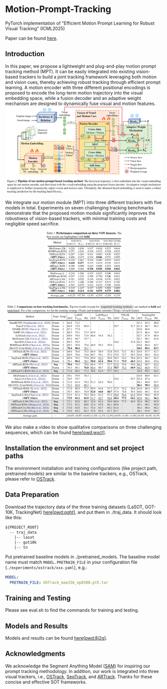 # Motion-Prompt-Tracking
PyTorch implementation of "Efficient Motion Prompt Learning for Robust Visual Tracking" (ICML2025)

Paper can be found [here](https://arxiv.org/pdf/2505.16321).

## Introduction
In this paper, we propose a lightweight and plug-and-play motion prompt tracking method (MPT). It can be easily integrated into existing vision-based trackers to build a joint tracking framework leveraging both motion and vision cues, thereby achieving robust tracking through efficient prompt learning. A motion encoder with three different positional encodings is proposed to encode the long-term motion trajectory into the visual embedding space, while a fusion decoder and an adaptive weight mechanism are designed to dynamically fuse visual and motion features.
![MPT figure](Framework.png)

We integrate our motion module (MPT) into three different trackers with five models in total. Experiments on seven challenging tracking benchmarks demonstrate that the proposed motion module significantly improves the robustness of vision-based trackers, with minimal training costs and negligible speed sacrifice.

<div align="center">
  <img src="Results1.png" alt="MPT figure" width="50%">
</div>

![MPT figure](Results2.png)

We also make a video to show qualitative comparisons on three challenging sequences, which can be found [here[pwd:wxct]]( https://pan.baidu.com/s/1EcL0wxaMUIwFrbYLiX1Hsw?pwd=wxct).


## Installation the environment and set project paths
The environment installation and training configurations (like project path, pretrained models) are similar to the baseline trackers, e.g., OSTrack, please refer to [OSTrack](https://github.com/botaoye/OSTrack). 

## Data Preparation
Download the trajectory data of the three training datasets (LaSOT, GOT-10K, TrackingNet) [here[pwd:qght]](https://pan.baidu.com/s/1jUf4BhDEZPKzmW204zQrxQ?pwd=qght), and put them in ./traj_data. It should look like this:
  ```
  ${PROJECT_ROOT}
    -- traj_data
      |-- lasot
      |-- got10k
      |-- tn
  ```

Put pretrained baseline models in ./pretrained_models. The baseline model name must match `MODEL.PRETRAIN_FILE` in your configuration file (`./experiments/ostrack/xxx.yaml`), e.g.:
```yaml
MODEL:
  PRETRAIN_FILE: OSTrack_mae256_ep0300.pth.tar
```


## Training and Testing
Please see eval.sh to find the commands for training and testing.

## Models and Results
Models and results can be found [here[pwd:8j2g]](https://pan.baidu.com/s/1WILde5AY7l0cFVm0hdF8hg?pwd=8j2g).

## Acknowledgments
We acknowledge the Segment Anything Model ([SAM](https://github.com/facebookresearch/segment-anything)) for inspiring our prompt tracking methodology. 
In addition, our work is integrated into three visual trackers, i.e., [OSTrack](https://github.com/botaoye/OSTrack), [SeqTrack](https://github.com/microsoft/VideoX/tree/master/SeqTrack), and [ARTrack](https://github.com/MIV-XJTU/ARTrack). Thanks for these concise and effective SOT frameworks. 
